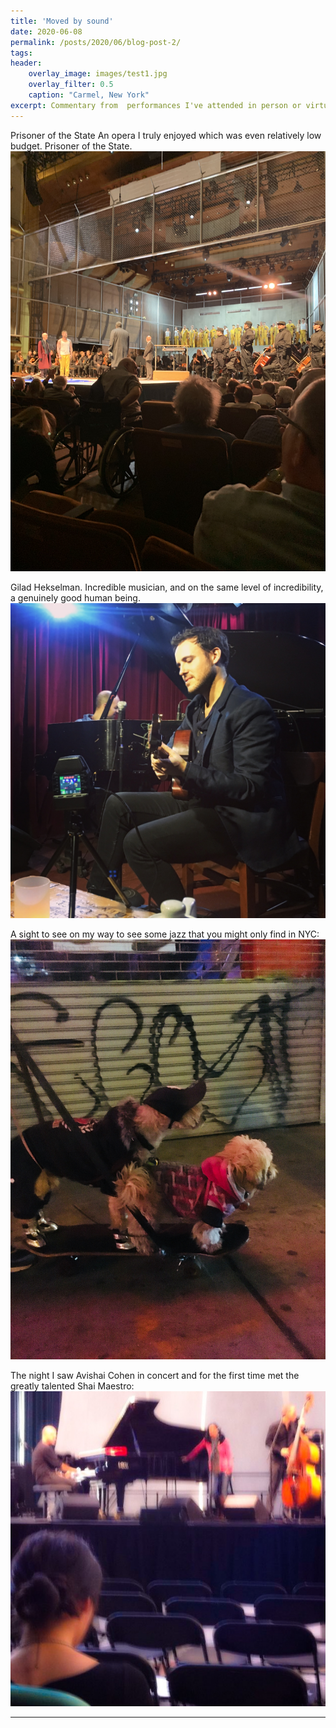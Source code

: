 ```yaml
---
title: 'Moved by sound'
date: 2020-06-08
permalink: /posts/2020/06/blog-post-2/
tags:
header:
	overlay_image: images/test1.jpg
	overlay_filter: 0.5
	caption: "Carmel, New York"
excerpt: Commentary from  performances I've attended in person or virtually, as well as albums listened to over the years.
---
```



Prisoner of the State An opera I truly enjoyed which was even relatively low budget. Prisoner of the State. 
![](/images/classical.jpg)

Gilad Hekselman. Incredible musician, and on the same level of incredibility, a genuinely good human being. 
![](/images/jazz1.jpg)

A sight to see on my way to see some jazz that you might only find in NYC:
![](/images/jazz2.jpg)

The night I saw Avishai Cohen in concert and for the first time met the greatly talented Shai Maestro:
![](/images/jazz3.jpeg)

------